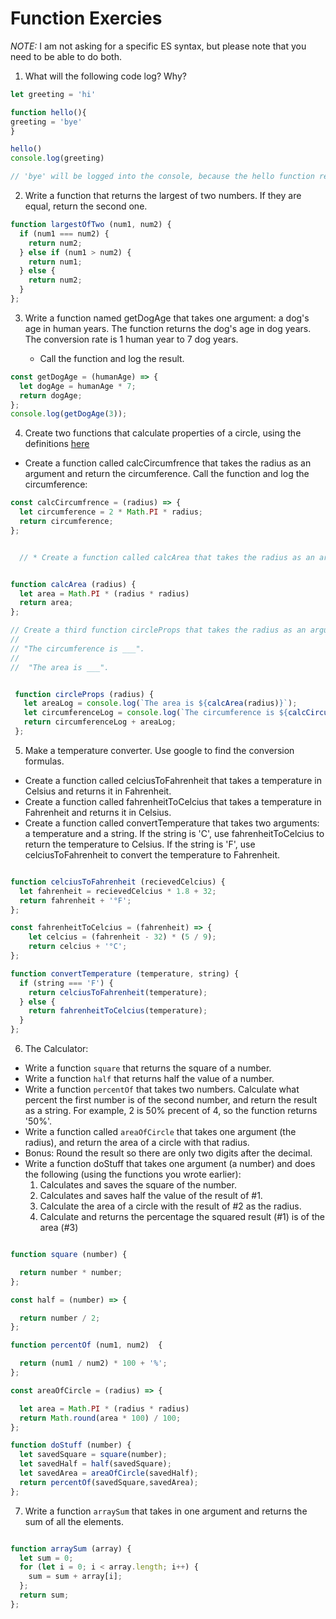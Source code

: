 # Function Exercies
_NOTE:_ I am not asking for a specific ES syntax, but please note that you need to be able to do both.

1. What will the following code log? Why?
  ```js
let greeting = 'hi'

function hello(){
  greeting = 'bye'
}

hello()
console.log(greeting)

// 'bye' will be logged into the console, because the hello function re-assigns the variable greeting to 'bye'.

  ```

 2. Write a function that returns the largest of two numbers. If they are equal, return the second one.

 ```js
 function largestOfTwo (num1, num2) {
   if (num1 === num2) {
     return num2;
   } else if (num1 > num2) {
     return num1;
   } else {
     return num2;
   }
 };
 ```

 3. Write a function named getDogAge that takes one argument: a dog's age in human years. The function returns the dog's age in dog years. The conversion rate is 1 human year to 7 dog years.

    * Call the function and log the result.

```js
const getDogAge = (humanAge) => {
  let dogAge = humanAge * 7;
  return dogAge;
};
console.log(getDogAge(3));
```

4. Create two functions that calculate properties of a circle, using the definitions [here](http://math2.org/math/geometry/circles.htm)

  * Create a function called calcCircumfrence that takes the radius as an argument and return the circumference. Call the function and log the circumference:

```js
const calcCircumfrence = (radius) => {
  let circumference = 2 * Math.PI * radius;
  return circumference;
};


  // * Create a function called calcArea that takes the radius as an argument and returns the area.


function calcArea (radius) {
  let area = Math.PI * (radius * radius)
  return area;
};

// Create a third function circleProps that takes the radius as an argument, calls the two other functions, and logs the area and circumference. The output should look like this:
//
// "The circumference is ___".
//
//  "The area is ___".


 function circleProps (radius) {
   let areaLog = console.log(`The area is ${calcArea(radius)}`);
   let circumferenceLog = console.log(`The circumference is ${calcCircumfrence(radius)}`);
   return circumferenceLog + areaLog;
 };

```


5. Make a temperature converter. Use google to find the conversion formulas.

  * Create a function called celciusToFahrenheit that takes a temperature in Celsius and returns it in Fahrenheit.
  * Create a function called fahrenheitToCelcius that takes a temperature in Fahrenheit and returns it in Celsius.
  * Create a function called convertTemperature that takes two arguments: a temperature and a string. If the string is 'C', use fahrenheitToCelcius to return the temperature to Celsius. If the string is 'F', use celciusToFahrenheit to convert the temperature to Fahrenheit.

```js

function celciusToFahrenheit (recievedCelcius) {
  let fahrenheit = recievedCelcius * 1.8 + 32;
  return fahrenheit + '°F';
};

const fahrenheitToCelcius = (fahrenheit) => {
    let celcius = (fahrenheit - 32) * (5 / 9);
    return celcius + '°C';
};

function convertTemperature (temperature, string) {
  if (string === 'F') {
    return celciusToFahrenheit(temperature);
  } else {
    return fahrenheitToCelcius(temperature);
  }
};
```

6. The Calculator:

  * Write a function `square` that returns the square of a number.
  * Write a function `half` that returns half the value of a number.
  * Write a function `percentOf` that takes two numbers. Calculate what percent the first number is of the second number, and return the result as a string. For example, 2 is 50% precent of 4, so the function returns '50%'.
  * Write a function called `areaOfCircle` that takes one argument (the radius), and return the area of a circle with that radius.
  * Bonus: Round the result so there are only two digits after the decimal.
  * Write a function doStuff that takes one argument (a number) and does the following (using the functions you wrote earlier):
      1. Calculates and saves the square of the number.
      2. Calculates and saves half the value of the result of #1.
      3. Calculate the area of a circle with the result of #2 as the radius.
      4. Calculate and returns the percentage the squared result (#1) is of the area (#3)

```js

function square (number) {

  return number * number;
};

const half = (number) => {

  return number / 2;
};

function percentOf (num1, num2)  {

  return (num1 / num2) * 100 + '%';
};

const areaOfCircle = (radius) => {

  let area = Math.PI * (radius * radius)
  return Math.round(area * 100) / 100;
};

function doStuff (number) {
  let savedSquare = square(number);
  let savedHalf = half(savedSquare);
  let savedArea = areaOfCircle(savedHalf);
  return percentOf(savedSquare,savedArea);
};
```

7. Write a function `arraySum` that takes in one argument and returns the sum of all the elements.

```js

function arraySum (array) {
  let sum = 0;
  for (let i = 0; i < array.length; i++) {
    sum = sum + array[i];
  };
  return sum;
};

```
